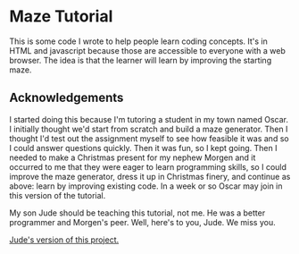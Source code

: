 # Maze Tutorial

This is some code I wrote to help people learn coding concepts. It's in HTML and javascript because
those are accessible to everyone with a web browser. The idea is that the learner will learn by
improving the starting maze.

## Acknowledgements

I started doing this because I'm tutoring a student in my town named Oscar. I initially thought we'd
start from scratch and build a maze generator. Then I thought I'd test out the assignment myself to
see how feasible it was and so I could answer questions quickly. Then it was fun, so I kept going. Then
I needed to make a Christmas present for my nephew Morgen and it occurred to me that they were eager to
learn programming skills, so I could improve the maze generator, dress it up in Christmas finery, and
continue as above: learn by improving existing code. In a week or so Oscar may join in this version
of the tutorial.

My son Jude should be teaching this tutorial, not me. He was a better programmer and Morgen's peer. Well,
here's to you, Jude. We miss you.

[Jude's version of this project.](https://github.com/TurkeyMcMac/mmmaze)
